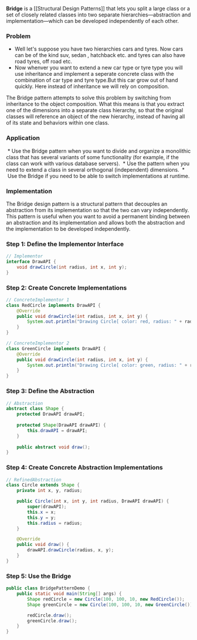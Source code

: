 **Bridge** is a [[Structural Design Patterns]] that lets you split a large class or a set of closely related classes into two separate hierarchies—abstraction and implementation—which can be developed independently of each other.

###  Problem
* Well let's suppose you have two hierarchies cars and tyres. Now cars can be of the kind suv, sedan , hatchback etc. and tyres can also have road tyres, off road etc.
* Now whenver you want to extend a new car type or tyre type you will use inheritance and implement a seperate concrete class with the combination of car type and tyre type.But this car grow out of hand quickly. Here instead of inheritance we will rely on composition.

The Bridge pattern attempts to solve this problem by switching from inheritance to the object composition. What this means is that you extract one of the dimensions into a separate class hierarchy, so that the original classes will reference an object of the new hierarchy, instead of having all of its state and behaviors within one class.

### Application
 * Use the Bridge pattern when you want to divide and organize a monolithic class that has several variants of some functionality (for example, if the class can work with various database servers).
 * Use the pattern when you need to extend a class in several orthogonal (independent) dimensions.
 *  Use the Bridge if you need to be able to switch implementations at runtime.



### Implementation

The Bridge design pattern is a structural pattern that decouples an abstraction from its implementation so that the two can vary independently. This pattern is useful when you want to avoid a permanent binding between an abstraction and its implementation and allows both the abstraction and the implementation to be developed independently.

### Step 1: Define the Implementor Interface
```java
// Implementor
interface DrawAPI {
    void drawCircle(int radius, int x, int y);
}
```

### Step 2: Create Concrete Implementations
```java
// ConcreteImplementor 1
class RedCircle implements DrawAPI {
    @Override
    public void drawCircle(int radius, int x, int y) {
        System.out.println("Drawing Circle[ color: red, radius: " + radius + ", x: " + x + ", " + y + "]");
    }
}

// ConcreteImplementor 2
class GreenCircle implements DrawAPI {
    @Override
    public void drawCircle(int radius, int x, int y) {
        System.out.println("Drawing Circle[ color: green, radius: " + radius + ", x: " + x + ", " + y + "]");
    }
}
```

### Step 3: Define the Abstraction
```java
// Abstraction
abstract class Shape {
    protected DrawAPI drawAPI;
    
    protected Shape(DrawAPI drawAPI) {
        this.drawAPI = drawAPI;
    }
    
    public abstract void draw();
}
```

### Step 4: Create Concrete Abstraction Implementations
```java
// RefinedAbstraction
class Circle extends Shape {
    private int x, y, radius;

    public Circle(int x, int y, int radius, DrawAPI drawAPI) {
        super(drawAPI);
        this.x = x;
        this.y = y;
        this.radius = radius;
    }

    @Override
    public void draw() {
        drawAPI.drawCircle(radius, x, y);
    }
}
```

### Step 5: Use the Bridge
```java
public class BridgePatternDemo {
    public static void main(String[] args) {
        Shape redCircle = new Circle(100, 100, 10, new RedCircle());
        Shape greenCircle = new Circle(100, 100, 10, new GreenCircle());

        redCircle.draw();
        greenCircle.draw();
    }
}
```


